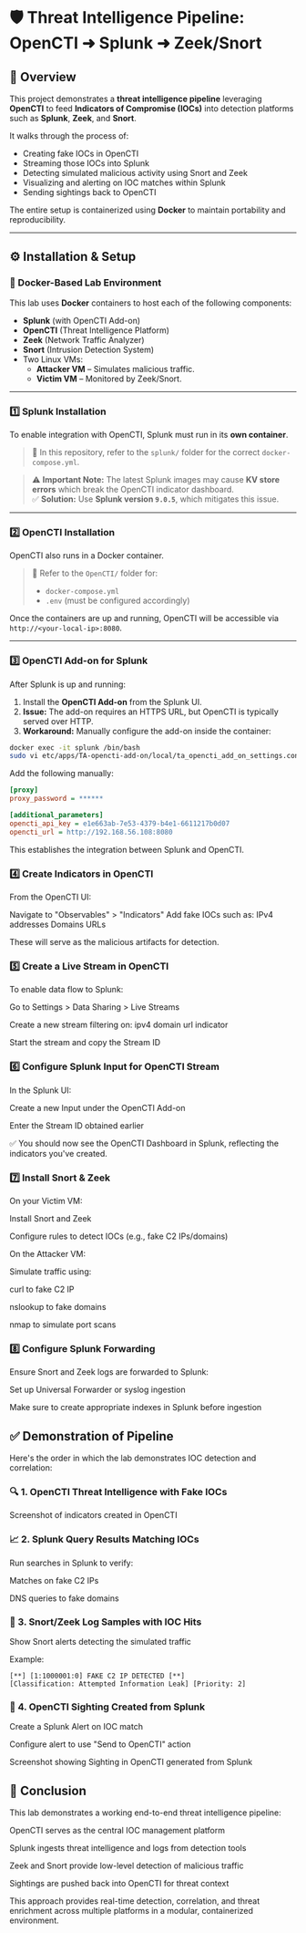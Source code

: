 # 🛡️ Threat Intelligence Pipeline: OpenCTI ➜ Splunk ➜ Zeek/Snort

## 📌 Overview

This project demonstrates a **threat intelligence pipeline** leveraging **OpenCTI** to feed **Indicators of Compromise (IOCs)** into detection platforms such as **Splunk**, **Zeek**, and **Snort**. 

It walks through the process of:
- Creating fake IOCs in OpenCTI
- Streaming those IOCs into Splunk
- Detecting simulated malicious activity using Snort and Zeek
- Visualizing and alerting on IOC matches within Splunk
- Sending sightings back to OpenCTI

The entire setup is containerized using **Docker** to maintain portability and reproducibility.

---

## ⚙️ Installation & Setup

### 🐳 Docker-Based Lab Environment

This lab uses **Docker** containers to host each of the following components:
- **Splunk** (with OpenCTI Add-on)
- **OpenCTI** (Threat Intelligence Platform)
- **Zeek** (Network Traffic Analyzer)
- **Snort** (Intrusion Detection System)
- Two Linux VMs:
  - **Attacker VM** – Simulates malicious traffic.
  - **Victim VM** – Monitored by Zeek/Snort.

---

### 1️⃣ Splunk Installation

To enable integration with OpenCTI, Splunk must run in its **own container**.

> 📁 In this repository, refer to the `splunk/` folder for the correct `docker-compose.yml`.

> ⚠️ **Important Note:** The latest Splunk images may cause **KV store errors** which break the OpenCTI indicator dashboard.  
> ✅ **Solution:** Use **Splunk version `9.0.5`**, which mitigates this issue.

---

### 2️⃣ OpenCTI Installation

OpenCTI also runs in a Docker container.

> 📁 Refer to the `OpenCTI/` folder for:
> - `docker-compose.yml`
> - `.env` (must be configured accordingly)

Once the containers are up and running, OpenCTI will be accessible via `http://<your-local-ip>:8080`.

---

### 3️⃣ OpenCTI Add-on for Splunk

After Splunk is up and running:

1. Install the **OpenCTI Add-on** from the Splunk UI.
2. **Issue:** The add-on requires an HTTPS URL, but OpenCTI is typically served over HTTP.
3. **Workaround:** Manually configure the add-on inside the container:

```bash
docker exec -it splunk /bin/bash
sudo vi etc/apps/TA-opencti-add-on/local/ta_opencti_add_on_settings.conf
```

Add the following manually:

```ini
[proxy]
proxy_password = ******

[additional_parameters]
opencti_api_key = e1e663ab-7e53-4379-b4e1-6611217b0d07
opencti_url = http://192.168.56.108:8080
```

This establishes the integration between Splunk and OpenCTI.

### 4️⃣ Create Indicators in OpenCTI
From the OpenCTI UI:

Navigate to "Observables" > "Indicators"
Add fake IOCs such as:
IPv4 addresses
Domains
URLs

These will serve as the malicious artifacts for detection.

### 5️⃣ Create a Live Stream in OpenCTI
To enable data flow to Splunk:

Go to Settings > Data Sharing > Live Streams

Create a new stream filtering on:
ipv4
domain
url
indicator

Start the stream and copy the Stream ID

### 6️⃣ Configure Splunk Input for OpenCTI Stream
In the Splunk UI:

Create a new Input under the OpenCTI Add-on

Enter the Stream ID obtained earlier

✅ You should now see the OpenCTI Dashboard in Splunk, reflecting the indicators you've created.

### 7️⃣ Install Snort & Zeek
On your Victim VM:

Install Snort and Zeek

Configure rules to detect IOCs (e.g., fake C2 IPs/domains)

On the Attacker VM:

Simulate traffic using:

curl to fake C2 IP

nslookup to fake domains

nmap to simulate port scans

### 8️⃣ Configure Splunk Forwarding
Ensure Snort and Zeek logs are forwarded to Splunk:

Set up Universal Forwarder or syslog ingestion

Make sure to create appropriate indexes in Splunk before ingestion

## ✅ Demonstration of Pipeline
Here's the order in which the lab demonstrates IOC detection and correlation:

### 🔍 1. OpenCTI Threat Intelligence with Fake IOCs
Screenshot of indicators created in OpenCTI

### 📈 2. Splunk Query Results Matching IOCs
Run searches in Splunk to verify:

Matches on fake C2 IPs

DNS queries to fake domains

### 🚨 3. Snort/Zeek Log Samples with IOC Hits
Show Snort alerts detecting the simulated traffic

Example:

```log
[**] [1:1000001:0] FAKE C2 IP DETECTED [**]
[Classification: Attempted Information Leak] [Priority: 2]
```

### 🔁 4. OpenCTI Sighting Created from Splunk
Create a Splunk Alert on IOC match

Configure alert to use "Send to OpenCTI" action

Screenshot showing Sighting in OpenCTI generated from Splunk

## 🧠 Conclusion
This lab demonstrates a working end-to-end threat intelligence pipeline:

OpenCTI serves as the central IOC management platform

Splunk ingests threat intelligence and logs from detection tools

Zeek and Snort provide low-level detection of malicious traffic

Sightings are pushed back into OpenCTI for threat context

This approach provides real-time detection, correlation, and threat enrichment across multiple platforms in a modular, containerized environment.
